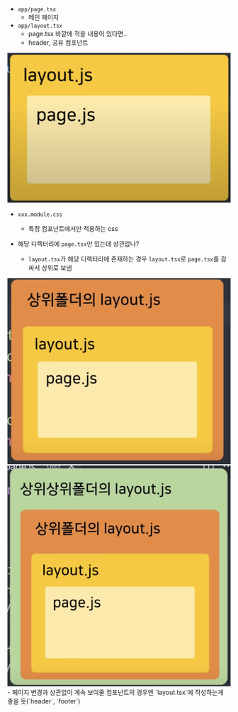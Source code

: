 - `app/page.tsx`
    - 메인 페이지
- `app/layout.tsx`
    - page.tsx 바깥에 적을 내용이 있다면..
    - header, 공유 컴포넌트

<img src="./screenshots/page-layout.png" />

- `xxx.module.css`
    - 특정 컴포넌트에서만 적용하는 css

- 해당 디렉터리에 `page.tsx`만 있는데 상관없나?
    - `layout.tsx`가 해당 디렉터리에 존재하는 경우 `layout.tsx`로 `page.tsx`를 감싸서 상위로 보냄

<img src="./screenshots/parent-layout.png" />
<img src="./screenshots/parent-parent-layout.png" />
- 페이지 변경과 상관없이 계속 보여줄 컴포넌트의 경우엔 `layout.tsx`에 작성하는게 좋을 듯(`header`, `footer`)